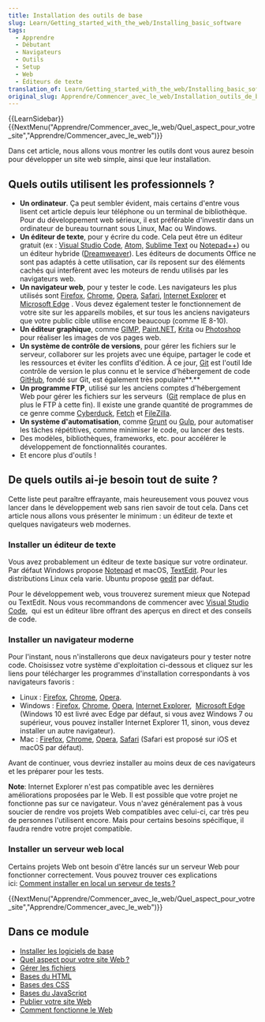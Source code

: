 ```yaml
---
title: Installation des outils de base
slug: Learn/Getting_started_with_the_web/Installing_basic_software
tags:
  - Apprendre
  - Débutant
  - Navigateurs
  - Outils
  - Setup
  - Web
  - Éditeurs de texte
translation_of: Learn/Getting_started_with_the_web/Installing_basic_software
original_slug: Apprendre/Commencer_avec_le_web/Installation_outils_de_base
---
```

{{LearnSidebar}}
{{NextMenu("Apprendre/Commencer_avec_le_web/Quel_aspect_pour_votre_site","Apprendre/Commencer_avec_le_web")}}

Dans cet article, nous allons vous montrer les outils dont vous aurez besoin pour développer un site web simple, ainsi que leur installation.

## Quels outils utilisent les professionnels ?

- **Un ordinateur**. Ça peut sembler évident, mais certains d'entre vous lisent cet article depuis leur téléphone ou un terminal de bibliothèque. Pour du développement web sérieux, il est préférable d'investir dans un ordinateur de bureau tournant sous Linux, Mac ou Windows.
- **Un éditeur de texte**, pour y écrire du code. Cela peut être un éditeur gratuit (ex : [Visual Studio Code](https://code.visualstudio.com/), [Atom,](https://atom.io/) [Sublime Text](https://www.sublimetext.com/) ou [Notepad++](https://notepad-plus-plus.org/)) ou un éditeur hybride ([Dreamweaver](http://www.adobe.com/products/dreamweaver.html)). Les éditeurs de documents Office ne sont pas adaptés à cette utilisation, car ils reposent sur des éléments cachés qui interfèrent avec les moteurs de rendu utilisés par les navigateurs web.
- **Un navigateur web**, pour y tester le code. Les navigateurs les plus utilisés sont [Firefox](https://www.mozilla.org/firefox/new/), [Chrome](https://www.google.com/chrome/browser/), [Opera](http://www.opera.com/), [Safari](https://www.apple.com/safari/), [Internet Explorer](http://windows.microsoft.com/fr-fr/internet-explorer/download-ie) et [Microsoft Edge](https://www.microsoft.com/en-us/windows/microsoft-edge) . Vous devez également tester le fonctionnement de votre site sur les appareils mobiles, et sur tous les anciens navigateurs que votre public cible utilise encore beaucoup (comme IE 8-10).
- **Un éditeur graphique**, comme [GIMP](http://www.gimp.org/), [Paint.NET](http://www.getpaint.net/), [Krita](https://krita.org/) ou [Photoshop](http://www.adobe.com/uk/products/photoshop.html) pour réaliser les images de vos pages web.
- **Un système de contrôle de versions**, pour gérer les fichiers sur le serveur, collaborer sur les projets avec une équipe, partager le code et les ressources et éviter les conflits d'édition. À ce jour, [Git](http://git-scm.com/) est l'outil lde contrôle de version le plus connu et le service d'hébergement de code [GitHub](https://github.com), fondé sur Git, est également très populaire**.**
- **Un programme FTP**, utilisé sur les anciens comptes d'hébergement Web pour gérer les fichiers sur les serveurs  ([Git](http://git-scm.com/) remplace de plus en plus le FTP à cette fin). Il existe une grande quantité de programmes de ce genre comme [Cyberduck](https://cyberduck.io/), [Fetch](http://fetchsoftworks.com/) et [FileZilla](https://filezilla-project.org/).
- **Un système d'automatisation**, comme [Grunt](http://gruntjs.com/) ou [Gulp](http://gulpjs.com/), pour automatiser les tâches répétitives, comme minimiser le code, ou lancer des tests.
- Des modèles, bibliothèques, frameworks, etc. pour accélérer le développement de fonctionnalités courantes.
- Et encore plus d'outils !

## De quels outils ai-je besoin tout de suite ?

Cette liste peut paraître effrayante, mais heureusement vous pouvez vous lancer dans le développement web sans rien savoir de tout cela. Dans cet article nous allons vous présenter le minimum : un éditeur de texte et quelques navigateurs web modernes.

### Installer un éditeur de texte

Vous avez probablement un éditeur de texte basique sur votre ordinateur. Par défaut Windows propose [Notepad](https://fr.wikipedia.org/wiki/Bloc-notes_%28Windows%29) et macOS, [TextEdit](https://fr.wikipedia.org/wiki/TextEdit). Pour les distributions Linux cela varie. Ubuntu propose [gedit](https://fr.wikipedia.org/wiki/Gedit) par défaut.

Pour le développement web, vous trouverez surement mieux que Notepad ou TextEdit. Nous vous recommandons de commencer avec [Visual Studio Code](https://code.visualstudio.com/),  qui est un éditeur libre offrant des aperçus en direct et des conseils de code.

### Installer un navigateur moderne

Pour l'instant, nous n'installerons que deux navigateurs pour y tester notre code. Choisissez votre système d'exploitation ci-dessous et cliquez sur les liens pour télécharger les programmes d'installation correspondants à vos navigateurs favoris :

- Linux : [Firefox](https://www.mozilla.org/en-US/firefox/new/), [Chrome](https://www.google.com/chrome/browser/), [Opera](http://www.opera.com/).
- Windows : [Firefox](https://www.mozilla.org/en-US/firefox/new/), [Chrome](https://www.google.com/chrome/browser/), [Opera](http://www.opera.com/), [Internet Explorer](http://windows.microsoft.com/en-us/internet-explorer/download-ie),  [Microsoft Edge](https://www.microsoft.com/en-us/windows/microsoft-edge) (Windows 10 est livré avec Edge par défaut, si vous avez Windows 7 ou supérieur, vous pouvez installer Internet Explorer 11, sinon, vous devez installer un autre navigateur).
- Mac : [Firefox](https://www.mozilla.org/en-US/firefox/new/), [Chrome](https://www.google.com/chrome/browser/), [Opera](http://www.opera.com/), [Safari](https://www.apple.com/safari/) (Safari est proposé sur iOS et macOS par défaut).

Avant de continuer, vous devriez installer au moins deux de ces navigateurs et les préparer pour les tests.

**Note**: Internet Explorer n'est pas compatible avec les dernières améliorations proposées par le Web. Il est possible que votre projet ne fonctionne pas sur ce navigateur. Vous n'avez généralement pas à vous soucier de rendre vos projets Web compatibles avec celui-ci, car très peu de personnes l'utilisent encore. Mais pour certains besoins spécifique, il faudra rendre votre projet compatible.

### Installer un serveur web local

Certains projets Web ont besoin d'être lancés sur un serveur Web pour fonctionner correctement. Vous pouvez trouver ces explications ici: [Comment installer en local un serveur de tests ?](/fr/Apprendre/Common_questions/configurer_un_serveur_de_test_local)

{{NextMenu("Apprendre/Commencer_avec_le_web/Quel_aspect_pour_votre_site","Apprendre/Commencer_avec_le_web")}}

## Dans ce module

- [Installer les logiciels de base](/fr/Apprendre/Commencer_avec_le_web/Installation_outils_de_base)
- [Quel aspect pour votre site Web ?](/fr/Apprendre/Commencer_avec_le_web/Quel_aspect_pour_votre_site)
- [Gérer les fichiers](/fr/Apprendre/Commencer_avec_le_web/Gérer_les_fichiers)
- [Bases du HTML](/fr/docs/Apprendre/Commencer_avec_le_web/Les_bases_HTML)
- [Bases des CSS](/fr/docs/Apprendre/Commencer_avec_le_web/Les_bases_CSS)
- [Bases du JavaScript](/fr/docs/Apprendre/Commencer_avec_le_web/Les_bases_JavaScript)
- [Publier votre site Web](/fr/Apprendre/Commencer_avec_le_web/Publier_votre_site_web)
- [Comment fonctionne le Web](/fr/Apprendre/Commencer_avec_le_web/Le_fonctionnement_du_Web)
